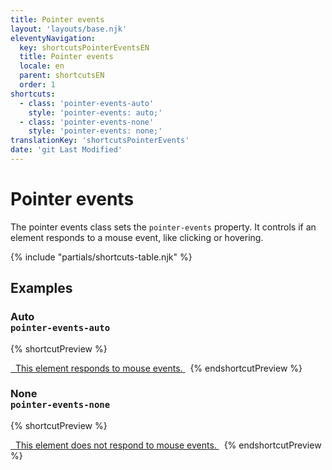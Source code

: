 ```yaml
---
title: Pointer events
layout: 'layouts/base.njk'
eleventyNavigation:
  key: shortcutsPointerEventsEN
  title: Pointer events
  locale: en
  parent: shortcutsEN
  order: 1
shortcuts:
  - class: 'pointer-events-auto'
    style: 'pointer-events: auto;'
  - class: 'pointer-events-none'
    style: 'pointer-events: none;'
translationKey: 'shortcutsPointerEvents'
date: 'git Last Modified'
---
```


# Pointer events

The pointer events class sets the `pointer-events` property. It controls if an element responds to a mouse event, like clicking or hovering.

{% include "partials/shortcuts-table.njk" %}

## Examples

### Auto<br/>`pointer-events-auto`

{% shortcutPreview %}

<a href="#" class="pointer-events-auto">
  This element responds to mouse events.
</a> 
{% endshortcutPreview %}

### None<br/>`pointer-events-none`

{% shortcutPreview %}

<a href="#" class="pointer-events-none">
  This element does not respond to mouse events.
</a> 
{% endshortcutPreview %}
